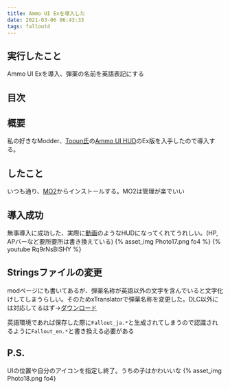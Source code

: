 ```yaml
---
title: Ammo UI Exを導入した
date: 2021-03-06 06:43:33
tags: fallout4
---
```


## 実行したこと
Ammo UI Exを導入、弾薬の名前を英語表記にする

## 目次
<!-- toc -->

## 概要
私の好きなModder、[Tooun氏](https://www.patreon.com/tooun)の[Ammo UI HUD](https://www.nexusmods.com/fallout4/mods/42915)のEx版を入手したので導入する。
<!-- more -->

## したこと
いつも通り、[MO2](https://www.nexusmods.com/skyrimspecialedition/mods/6194)からインストールする。MO2は管理が楽でいい

## 導入成功
無事導入に成功した、実際に[動画](https://www.youtube.com/watch?v=Rq9rNsBISHY)のようなHUDになってくれてうれしい。(HP, APバーなど要所要所は書き換えている)
{% asset_img Photo17.png fo4 %}
{% youtube Rq9rNsBISHY %}

## Stringsファイルの変更
modページにも書いてあるが、弾薬名称が英語以外の文字を含んでいると文字化けしてしまうらしい。そのためxTranslatorで弾薬名称を変更した。DLC以外には対応してるはず→[ダウンロード](https://file.m0r016.net/index.php/s/A2r5R6AwoPWEXLr)

英語環境であれば保存した際に`Fallout_ja.*`と生成されてしまうので認識されるように`Fallout_en.*`と書き換える必要がある

## P.S.
UIの位置や自分のアイコンを指定し終了。うちの子はかわいいな
{% asset_img Photo18.png fo4}